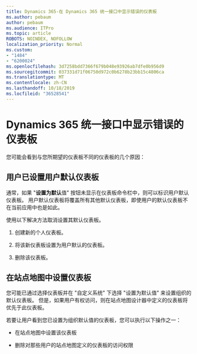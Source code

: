 ```yaml
---
title: Dynamics 365-在 Dynamics 365 统一接口中显示错误的仪表板
ms.author: pebaum
author: pebaum
ms.audience: ITPro
ms.topic: article
ROBOTS: NOINDEX, NOFOLLOW
localization_priority: Normal
ms.custom:
- "1484"
- "6200024"
ms.openlocfilehash: 3d7258bdd7366f679b048e93926ab7dfe0b956d9
ms.sourcegitcommit: 037331d71f06750d972c0b6278b23bb15c4806ca
ms.translationtype: MT
ms.contentlocale: zh-CN
ms.lasthandoff: 10/18/2019
ms.locfileid: "36528541"
---
```

# <a name="wrong-dashboard-shows-in-dynamics-365-unified-interface"></a>Dynamics 365 统一接口中显示错误的仪表板

您可能会看到与您所期望的仪表板不同的仪表板的几个原因：

## <a name="the-user-has-set-a-user-default-dashboard"></a>用户已设置用户默认仪表板 

通常，如果 "**设置为默认**值" 按钮未显示在仪表板命令栏中，则可以标识用户默认仪表板。 用户默认仪表板将覆盖所有其他默认仪表板，即使用户的默认仪表板不在当前应用中也是如此。

使用以下解决方法取消设置其默认仪表板。

1. 创建新的个人仪表板。

2. 将该新仪表板设置为用户默认的仪表板。

3. 删除该仪表板。

## <a name="the-dashboard-is-set-in-the-sitemap"></a>在站点地图中设置仪表板

您可能已通过选择仪表板并在 "自定义系统" 下选择 "设置为默认值" 来设置组织的默认仪表板。 但是，如果用户有权访问，则在站点地图设计器中定义的仪表板将优先于此仪表板。

若要让用户看到您已设置为组织默认值的仪表板，您可以执行以下操作之一：

* 在站点地图中设置该仪表板

* 删除对那些用户的站点地图定义的仪表板的访问权限
